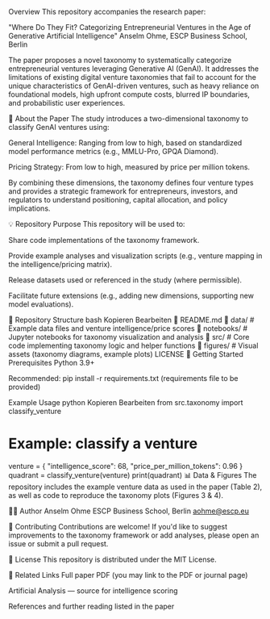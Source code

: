 Overview
This repository accompanies the research paper:

"Where Do They Fit? Categorizing Entrepreneurial Ventures in the Age of Generative Artificial Intelligence"
Anselm Ohme, ESCP Business School, Berlin

The paper proposes a novel taxonomy to systematically categorize entrepreneurial ventures leveraging Generative AI (GenAI). It addresses the limitations of existing digital venture taxonomies that fail to account for the unique characteristics of GenAI-driven ventures, such as heavy reliance on foundational models, high upfront compute costs, blurred IP boundaries, and probabilistic user experiences.

🔬 About the Paper
The study introduces a two-dimensional taxonomy to classify GenAI ventures using:

General Intelligence: Ranging from low to high, based on standardized model performance metrics (e.g., MMLU-Pro, GPQA Diamond).

Pricing Strategy: From low to high, measured by price per million tokens.

By combining these dimensions, the taxonomy defines four venture types and provides a strategic framework for entrepreneurs, investors, and regulators to understand positioning, capital allocation, and policy implications.

💡 Repository Purpose
This repository will be used to:

Share code implementations of the taxonomy framework.

Provide example analyses and visualization scripts (e.g., venture mapping in the intelligence/pricing matrix).

Release datasets used or referenced in the study (where permissible).

Facilitate future extensions (e.g., adding new dimensions, supporting new model evaluations).

📁 Repository Structure
bash
Kopieren
Bearbeiten
📄 README.md
📂 data/          # Example data files and venture intelligence/price scores
📂 notebooks/     # Jupyter notebooks for taxonomy visualization and analysis
📂 src/           # Core code implementing taxonomy logic and helper functions
📂 figures/       # Visual assets (taxonomy diagrams, example plots)
LICENSE
🚀 Getting Started
Prerequisites
Python 3.9+

Recommended: pip install -r requirements.txt (requirements file to be provided)

Example Usage
python
Kopieren
Bearbeiten
from src.taxonomy import classify_venture

# Example: classify a venture
venture = {
    "intelligence_score": 68,
    "price_per_million_tokens": 0.96
}
quadrant = classify_venture(venture)
print(quadrant)
📊 Data & Figures
The repository includes the example venture data as used in the paper (Table 2), as well as code to reproduce the taxonomy plots (Figures 3 & 4).

🧑‍💻 Author
Anselm Ohme
ESCP Business School, Berlin
aohme@escp.eu

🤝 Contributing
Contributions are welcome! If you'd like to suggest improvements to the taxonomy framework or add analyses, please open an issue or submit a pull request.

📄 License
This repository is distributed under the MIT License.

🔗 Related Links
Full paper PDF (you may link to the PDF or journal page)

Artificial Analysis — source for intelligence scoring

References and further reading listed in the paper

